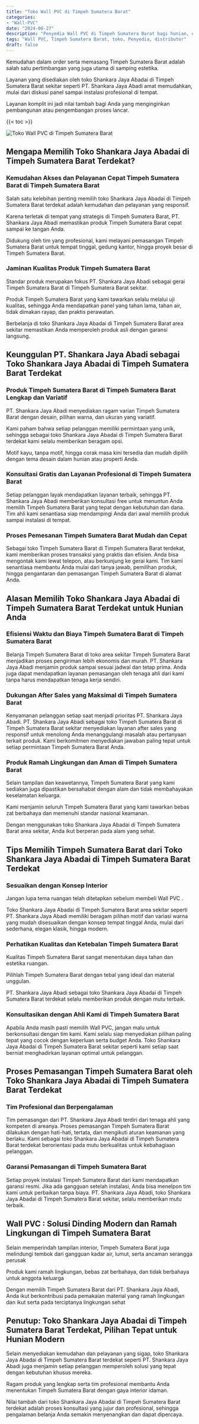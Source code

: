```yaml
---
title: "Toko Wall PVC di Timpeh Sumatera Barat"
categories: 
- "Wall-PVC"
date: "2024-08-27"
description: "Penyedia Wall PVC di Timpeh Sumatera Barat bagi hunian, office, dan toko. Panel terbaik, pilihan motif, pilihan warna menarik, beserta layanan penempatan oleh tenaga ahli profesional dan kepastian resmi!|Layanan penjualan Wall PVC di Timpeh Sumatera Barat bagi keperluan rumah, kantor, atau gerai, dengan panel berkualitas dan penempatan oleh tim profesional serta kepastian resmi.|Solusi Wall PVC di Timpeh Sumatera Barat yang terpercaya bagi tempat tinggal, perkantoran, serta ritel, bersama produk unggulan dan penempatan dikerjakan oleh teknisi ahli dan kepastian resmi.|Distribusi Wall PVC di Timpeh Sumatera Barat bagi hunian, office, dan toko, beserta produk terbaik dan pemasangan ditangani oleh teknisi berpengalaman, dilengkapi dengan jaminan resmi.}"
tags: "Wall PVC, Timpeh Sumatera Barat, toko, Penyedia, distributor"
draft: false
---
```


Kemudahan dalam order serta memasang Timpeh Sumatera Barat adalah salah satu pertimbangan yang juga utama di samping estetika.

Layanan yang disediakan oleh toko Shankara Jaya Abadai di Timpeh Sumatera Barat sekitar seperti PT. Shankara Jaya Abadi amat memudahkan, mulai dari diskusi panel sampai instalasi profesional di tempat.

Layanan komplit ini jadi nilai tambah bagi Anda yang menginginkan pembangunan atau pengembangan proses lancar.

{{< toc >}}

![Toko Wall PVC di Timpeh Sumatera Barat](/images/Wall-PVC/Toko-Wall-PVC-di-Timpeh-Sumatera-Barat.png)


## Mengapa Memilih Toko Shankara Jaya Abadai di Timpeh Sumatera Barat Terdekat?

### Kemudahan Akses dan Pelayanan Cepat Timpeh Sumatera Barat di Timpeh Sumatera Barat

Salah satu kelebihan penting memilih toko Shankara Jaya Abadai di Timpeh Sumatera Barat terdekat adalah kemudahan dan pelayanan yang responsif.

Karena terletak di tempat yang strategis di Timpeh Sumatera Barat, PT. Shankara Jaya Abadi memastikan produk Timpeh Sumatera Barat cepat sampai ke tangan Anda.

Didukung oleh tim yang profesional, kami melayani pemasangan Timpeh Sumatera Barat untuk tempat tinggal, gedung kantor, hingga proyek besar di Timpeh Sumatera Barat.

### Jaminan Kualitas Produk Timpeh Sumatera Barat

Standar produk merupakan fokus PT. Shankara Jaya Abadi sebagai gerai Timpeh Sumatera Barat di Timpeh Sumatera Barat sekitar.

Produk Timpeh Sumatera Barat yang kami tawarkan selalu melalui uji kualitas, sehingga Anda mendapatkan panel yang tahan lama, tahan air, tidak dimakan rayap, dan praktis perawatan.

Berbelanja di toko Shankara Jaya Abadai di Timpeh Sumatera Barat area sekitar memastikan Anda memperoleh produk asli dengan garansi langsung.

## Keunggulan PT. Shankara Jaya Abadi sebagai Toko Shankara Jaya Abadai di Timpeh Sumatera Barat Terdekat

### Produk Timpeh Sumatera Barat di Timpeh Sumatera Barat Lengkap dan Variatif

PT. Shankara Jaya Abadi menyediakan ragam varian Timpeh Sumatera Barat dengan desain, pilihan warna, dan ukuran yang variatif.

Kami paham bahwa setiap pelanggan memiliki permintaan yang unik, sehingga sebagai toko Shankara Jaya Abadai di Timpeh Sumatera Barat terdekat kami selalu memberikan beragam opsi.

Motif kayu, tanpa motif, hingga corak masa kini tersedia dan mudah dipilih dengan tema desain dalam hunian atau properti Anda.

### Konsultasi Gratis dan Layanan Profesional di Timpeh Sumatera Barat

Setiap pelanggan layak mendapatkan layanan terbaik, sehingga PT. Shankara Jaya Abadi memberikan konsultasi free untuk menuntun Anda memilih Timpeh Sumatera Barat yang tepat dengan kebutuhan dan dana. Tim ahli kami senantiasa siap mendampingi Anda dari awal memilih produk sampai instalasi di tempat.

### Proses Pemesanan Timpeh Sumatera Barat Mudah dan Cepat

Sebagai toko Timpeh Sumatera Barat di Timpeh Sumatera Barat terdekat, kami memberikan proses transaksi yang praktis dan efisien. Anda bisa mengontak kami lewat telepon, atau berkunjung ke gerai kami. Tim kami senantiasa membantu Anda mulai dari tanya jawab, pemilihan produk, hingga pengantaran dan pemasangan Timpeh Sumatera Barat di alamat Anda.

## Alasan Memilih Toko Shankara Jaya Abadai di Timpeh Sumatera Barat Terdekat untuk Hunian Anda

### Efisiensi Waktu dan Biaya Timpeh Sumatera Barat di Timpeh Sumatera Barat

Belanja Timpeh Sumatera Barat di toko area sekitar Timpeh Sumatera Barat menjadikan proses pengiriman lebih ekonomis dan murah. PT. Shankara Jaya Abadi menjamin produk sampai sesuai jadwal dan tetap prima. Anda juga dapat mendapatkan layanan pemasangan oleh tenaga ahli dari kami tanpa harus mendapatkan tenaga kerja sendiri.

### Dukungan After Sales yang Maksimal di Timpeh Sumatera Barat

Kenyamanan pelanggan setiap saat menjadi prioritas PT. Shankara Jaya Abadi. PT. Shankara Jaya Abadi sebagai toko Timpeh Sumatera Barat di Timpeh Sumatera Barat sekitar menyediakan layanan after sales yang responsif untuk menolong Anda menanggulangi masalah atau pertanyaan terkait produk. Kami berkomitmen menyediakan jawaban paling tepat untuk setiap permintaan Timpeh Sumatera Barat Anda.

### Produk Ramah Lingkungan dan Aman di Timpeh Sumatera Barat

Selain tampilan dan keawetannya, Timpeh Sumatera Barat yang kami sediakan juga dipastikan bersahabat dengan alam dan tidak membahayakan keselamatan keluarga.

Kami menjamin seluruh Timpeh Sumatera Barat yang kami tawarkan bebas zat berbahaya dan memenuhi standar nasional keamanan.

Dengan menggunakan toko Shankara Jaya Abadai di Timpeh Sumatera Barat area sekitar, Anda ikut berperan pada alam yang sehat.

## Tips Memilih Timpeh Sumatera Barat dari Toko Shankara Jaya Abadai di Timpeh Sumatera Barat Terdekat

### Sesuaikan dengan Konsep Interior 

Jangan lupa tema ruangan telah ditetapkan sebelum membeli  Wall PVC .

Toko Shankara Jaya Abadai di Timpeh Sumatera Barat area sekitar seperti PT. Shankara Jaya Abadi memiliki beragam pilihan motif dan variasi warna yang mudah disesuaikan dengan konsep tempat tinggal Anda, mulai dari sederhana, elegan klasik, hingga modern.

### Perhatikan Kualitas dan Ketebalan Timpeh Sumatera Barat

Kualitas Timpeh Sumatera Barat sangat menentukan daya tahan dan estetika ruangan.

Pilihlah Timpeh Sumatera Barat dengan tebal yang ideal dan material unggulan.

PT. Shankara Jaya Abadi sebagai toko Shankara Jaya Abadai di Timpeh Sumatera Barat terdekat selalu memberikan produk dengan mutu terbaik.

### Konsultasikan dengan Ahli Kami di Timpeh Sumatera Barat

Apabila Anda masih pasti memilih Wall PVC, jangan malu untuk berkonsultasi dengan tim kami. Kami selalu siap menyediakan pilihan paling tepat yang cocok dengan keperluan serta budget Anda. Toko Shankara Jaya Abadai di Timpeh Sumatera Barat sekitar seperti kami setiap saat berniat menghadirkan layanan optimal untuk pelanggan.

## Proses Pemasangan Timpeh Sumatera Barat oleh Toko Shankara Jaya Abadai di Timpeh Sumatera Barat Terdekat

### Tim Profesional dan Berpengalaman

Tim pemasangan dari PT. Shankara Jaya Abadi terdiri dari tenaga ahli yang kompeten di areanya. Proses pemasangan Timpeh Sumatera Barat dilakukan dengan hati-hati, tertata, dan mengikuti aturan keamanan yang berlaku. Kami sebagai toko Shankara Jaya Abadai di Timpeh Sumatera Barat terdekat berorientasi pada mutu berkualitas untuk kebahagiaan pelanggan.

### Garansi Pemasangan di Timpeh Sumatera Barat

Setiap proyek instalasi Timpeh Sumatera Barat dari kami mendapatkan garansi resmi. Jika ada gangguan setelah instalasi, Anda bisa menelpon tim kami untuk perbaikan tanpa biaya. PT. Shankara Jaya Abadi, toko Shankara Jaya Abadai di Timpeh Sumatera Barat sekitar, selalu memberikan mutu terbaik.

##  Wall PVC : Solusi Dinding Modern dan Ramah Lingkungan di Timpeh Sumatera Barat

Selain memperindah tampilan interior, Timpeh Sumatera Barat juga melindungi tembok dari gangguan kadar air, lumut, serta ancaman serangga perusak

Produk kami ramah lingkungan, bebas zat berbahaya, dan tidak berbahaya untuk anggota keluarga

Dengan memilih Timpeh Sumatera Barat dari PT. Shankara Jaya Abadi, Anda ikut berkontribusi pada pemakaian material yang ramah lingkungan dan ikut serta pada terciptanya lingkungan sehat

## Penutup: Toko Shankara Jaya Abadai di Timpeh Sumatera Barat Terdekat, Pilihan Tepat untuk Hunian Modern

Selain menyediakan kemudahan dan pelayanan yang sigap, toko Shankara Jaya Abadai di Timpeh Sumatera Barat terdekat seperti PT. Shankara Jaya Abadi juga menjamin setiap pelanggan memperoleh solusi yang tepat dengan kebutuhan khusus mereka.

Ragam produk yang lengkap serta tim profesional membantu Anda menentukan Timpeh Sumatera Barat dengan gaya interior idaman.

Nilai tambah dari toko Shankara Jaya Abadai di Timpeh Sumatera Barat terdekat adalah proses konsultasi yang jujur dan profesional, sehingga pengalaman belanja Anda semakin menyenangkan dan dapat dipercaya.